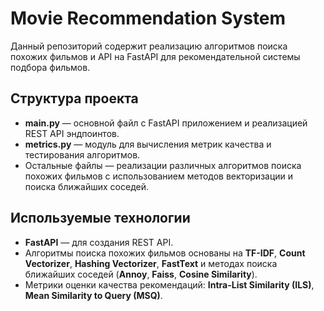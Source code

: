 # Movie Recommendation System

Данный репозиторий содержит реализацию алгоритмов поиска похожих фильмов и API на FastAPI для рекомендательной системы подбора фильмов. 

## Структура проекта

- **main.py** — основной файл с FastAPI приложением и реализацией REST API эндпоинтов.
- **metrics.py** — модуль для вычисления метрик качества и тестирования алгоритмов.
- Остальные файлы — реализации различных алгоритмов поиска похожих фильмов с использованием методов векторизации и поиска ближайших соседей.

## Используемые технологии

- **FastAPI** — для создания REST API.
- Алгоритмы поиска похожих фильмов основаны на **TF-IDF**, **Count Vectorizer**, **Hashing Vectorizer**, **FastText** и методах поиска ближайших соседей (**Annoy**, **Faiss**, **Cosine Similarity**).
- Метрики оценки качества рекомендаций: **Intra-List Similarity (ILS)**, **Mean Similarity to Query (MSQ)**.
